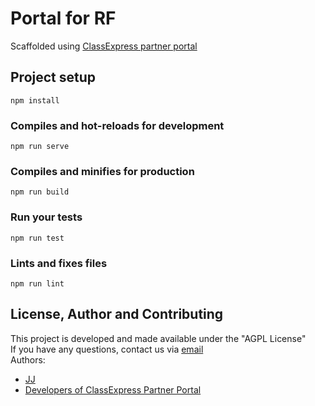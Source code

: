 # Portal for RF
Scaffolded using [ClassExpress partner portal](https://github.com/Enkel-Digital/class-express-partners/tree/48fd8bb2898186903e2883b8c00d7a3e8825097f)

## Project setup
```
npm install
```

### Compiles and hot-reloads for development
```
npm run serve
```

### Compiles and minifies for production
```
npm run build
```

### Run your tests
```
npm run test
```

### Lints and fixes files
```
npm run lint
```

## License, Author and Contributing
This project is developed and made available under the "AGPL License"  
If you have any questions, contact us via [email](mailto:developer@enkeldigital.com)  
Authors:
- [JJ](https://github.com/Jaimeloeuf)
- [Developers of ClassExpress Partner Portal](https://github.com/Enkel-Digital/class-express-partners/tree/6f76781b37ab401361910c4635995d6ceb1a9754/README.md#license-author-and-contributing)